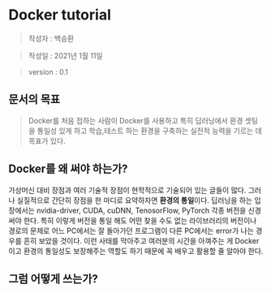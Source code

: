 # Docker tutorial
> 작성자 : 백승환

> 작성일 : 2021년 1월 11일

> version : 0.1

## 문서의 목표
> Docker를 처음 접하는 사람이 Docker를 사용하고
> 특히 딥러닝에서 환경 셋팅을 통일성 있게 하고 학습,테스트 하는
> 환경을 구축하는 실전적 능력을 기르는 데 목표가 있다.

## Docker를 왜 써야 하는가?
가상머신 대비 장점과 여러 기술적 장점이 현학적으로 기술되어 있는
글들이 많다. 그러나 실질적으로 간단히 장점을 한 마디로 요약하자면
**환경의 통일**이다.
딥러닝을 하는 입장에서는 nvidia-driver, CUDA, cuDNN, 
TenosorFlow, PyTorch 각종 버전을 신경 써야 한다. 특히 이렇게
버전을 통일 해도 어떤 찾을 수도 없는 라이브러리의 버전이나 경로의 문제로
어느 PC에서는 잘 돌아가던 프로그램이 다른 PC에서는 error가 나는 경우를
흔히 보았을 것이다. 이런 사태를 막아주고 여러분의 시간을 아껴주는 게
Docker이고 환경의 통일성도 보장해주는 역할도 하기 때문에 꼭
배우고 활용할 줄 알아야 한다.

## 그럼 어떻게 쓰는가?
